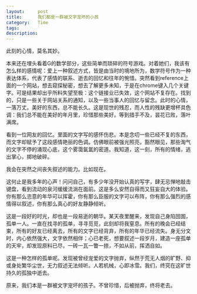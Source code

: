 ```yaml
---
layout:     post
title:      我们都是一群被文字宠坏的小孩
category:   Time
tags: 
description: 
---
```


此刻的心情，莫名其妙。

<!-- more -->

本来还在埋头看着G的数学部分，这些简单而琐碎的符号游戏。对着她们，我该有怎么样的感情呢：爱上一种叙述方式，皆是由当时的境地所为，数学符号作为一种表达体系，代表了感情的联系、逝去的回忆和往年的惋惜。突然看到reference上面的一个网站，想去窥探秘密，想去了解更多未知，于是在chrome键入几个关键字。可是结果却出乎所料失望至极：这个链接业已失效，这个网站不复存在。找到的，只是一些关于网站关系的通知，以及一些当事人的回忆与留念。此时的心情，一落万丈。美好的东西，总不能长久。这是现世的残忍，而人性的残缺更增杯具色调：我们总不能在美好的年月里，珍惜那些美好。等到措手不及，昙花已败，落叶满席。

看到一位网友的回忆。里面的文字写的感怀伤悲。本是念叨一些已经不复的东西，而文字却赋予了这段感情艳丽的色调。仿佛眼前被强光照亮，豁然眼见，那些淘气的文字不停的涌现心底，这个雾霭氤氲的密道。我知道，这一刻，所有的情绪，逃出掌心，掷地破碎。

我会在突然之间丧失叙述的能力。比如现在。

这何止是我多年的心声！问问自己，有多少年没开始认真的写字，肆无忌惮地敲击键盘，看到流动的泉河缓缓流淌在面前。这是多么安然自得而又狂妄自大的体验。你有那么恣意的年华可以挥霍，你有那么臣服的文字可以布阵，你有那么强烈的感情得以叙述，你有那么真心的好友静静倾听。

这是一段好的时光，却也是一段易逝的朝华。某天夜里醒来，发现自己身陷囹圄，孤单一人。一直在找寻的孤单，寻寻觅觅，此刻却将我窒息。所有的晚会已经结束，所有的好友已经离去，所有的文字已经背弃，所有的年华已经流失。身无分文时，内心依然强大，文字依然相伴；心已老死，想要叙述一段岁月，建造一座孤单的天牢，却发现原料已尽，一砖一瓦一瞥一捺，不如从前，挥洒自如。

这是一种怎样的孤单呢。发现被曾经宠爱的文字抛弃，纵然于荒无人烟的旷野、抑或身处繁华尘世，无力叙述无法倾听。人若机械，心即冰雪。我们，终究在这旷世持久的孤独中逝去。

原来，我们本是一群被文字宠坏的孩子。不曾珍惜，后被抛弃，终将老去。